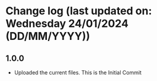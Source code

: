 # Change log (last updated on: Wednesday 24/01/2024 (DD/MM/YYYY))

## 1.0.0
- Uploaded the current files. This is the Initial Commit